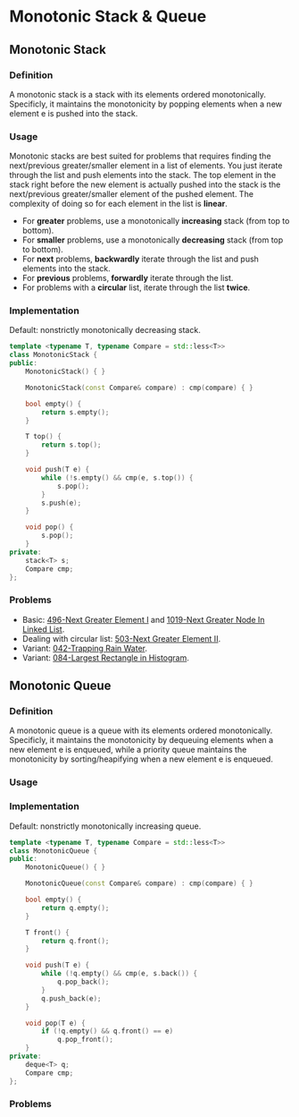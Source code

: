 # Monotonic Stack & Queue

## Monotonic Stack

### Definition

A monotonic stack is a stack with its elements ordered monotonically. Specificly, it maintains the monotonicity by popping elements when a new element e is pushed into the stack.

### Usage

Monotonic stacks are best suited for problems that requires finding the next/previous greater/smaller element in a list of elements. You just iterate through the list and push elements into the stack. The top element in the stack right before the new element is actually pushed into the stack is the next/previous greater/smaller element of the pushed element. The complexity of doing so for each element in the list is **linear**.

* For **greater** problems, use a monotonically **increasing** stack (from top to bottom).
* For **smaller** problems, use a monotonically **decreasing** stack (from top to bottom).
* For **next** problems, **backwardly** iterate through the list and push elements into the stack.
* For **previous** problems, **forwardly** iterate through the list.
* For problems with a **circular** list, iterate through the list **twice**.

### Implementation

Default: nonstrictly monotonically decreasing stack.

```c++
template <typename T, typename Compare = std::less<T>>
class MonotonicStack {
public:
    MonotonicStack() { }

    MonotonicStack(const Compare& compare) : cmp(compare) { }

    bool empty() {
        return s.empty();
    }

    T top() {
        return s.top();
    }

    void push(T e) {
        while (!s.empty() && cmp(e, s.top()) {
            s.pop();
        }
        s.push(e);
    }

    void pop() {
        s.pop();
    }
private:
    stack<T> s;
    Compare cmp;
};
```

### Problems

* Basic: [496-Next Greater Element I](../400-499/496-Next-Greater-Element-I.cpp) and [1019-Next Greater Node In Linked List](../1000-1099/1019-Next-Greater-Node-In-Linked-List.md).
* Dealing with circular list: [503-Next Greater Element II](../500-599/503-Next-Greater-Element-II.cpp).
* Variant: [042-Trapping Rain Water](../000-099/049-Trapping-Rain-Water-.md).
* Variant: [084-Largest Rectangle in Histogram](../000-099/084-Largest-Rectangle-in-Histogram.md).

## Monotonic Queue

### Definition

A monotonic queue is a queue with its elements ordered monotonically. Specificly, it maintains the monotonicity by dequeuing elements when a new element e is enqueued, while a priority queue maintains the monotonicity by sorting/heapifying when a new element e is enqueued.

### Usage

### Implementation

Default: nonstrictly monotonically increasing queue.

```c++
template <typename T, typename Compare = std::less<T>>
class MonotonicQueue {
public:
    MonotonicQueue() { }

    MonotonicQueue(const Compare& compare) : cmp(compare) { }

    bool empty() {
        return q.empty();
    }

    T front() {
        return q.front();
    }

    void push(T e) {
        while (!q.empty() && cmp(e, s.back()) {
            q.pop_back();
        }
        q.push_back(e);
    }

    void pop(T e) {
        if (!q.empty() && q.front() == e)
            q.pop_front();
    }
private:
    deque<T> q;
    Compare cmp;
};
```

### Problems
